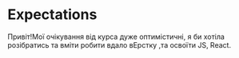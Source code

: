 # Expectations
Привіт!Мої очікування від курса дуже оптимістичні, я би хотіла розібратись та вміти робити вдало вEрстку ,та освоїти JS, React.
